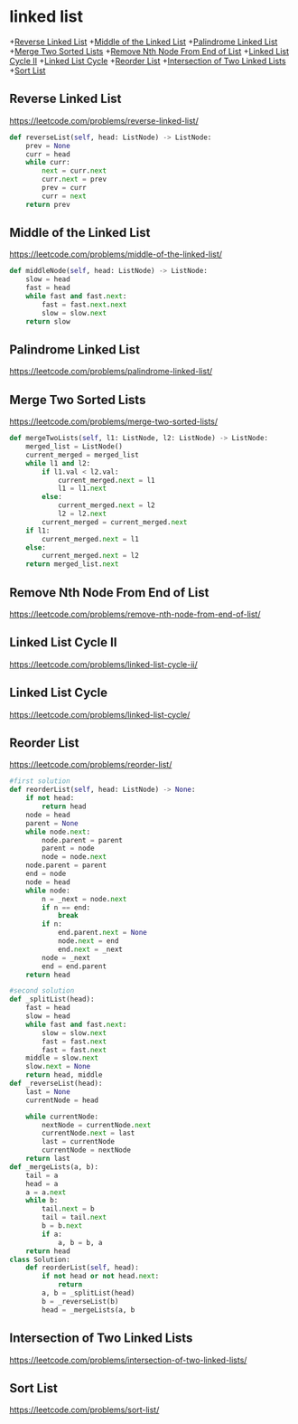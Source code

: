 # linked list
+[Reverse Linked List](#reverse-linked-list)
+[Middle of the Linked List](#middle-of-the-linked-list)
+[Palindrome Linked List](#palindrome-linked-list)
+[Merge Two Sorted Lists](#merge-two-sorted-lists)
+[Remove Nth Node From End of List](#remove-nth-node-from-end-of-list)
+[Linked List Cycle II](#linked-list-cycle-ii)
+[Linked List Cycle](#linked-list-cycle)
+[Reorder List](#reorder-list)
+[Intersection of Two Linked Lists](#intersection-of-two-linked-lists)
+[Sort List](#sort-list)
## Reverse Linked List
https://leetcode.com/problems/reverse-linked-list/
```python
def reverseList(self, head: ListNode) -> ListNode:
    prev = None
    curr = head
    while curr:
        next = curr.next
        curr.next = prev
        prev = curr
        curr = next
    return prev

```

## Middle of the Linked List
https://leetcode.com/problems/middle-of-the-linked-list/

```python
def middleNode(self, head: ListNode) -> ListNode:
    slow = head
    fast = head
    while fast and fast.next:
        fast = fast.next.next
        slow = slow.next
    return slow
```

## Palindrome Linked List
https://leetcode.com/problems/palindrome-linked-list/

## Merge Two Sorted Lists
https://leetcode.com/problems/merge-two-sorted-lists/

```python
def mergeTwoLists(self, l1: ListNode, l2: ListNode) -> ListNode:
    merged_list = ListNode()
    current_merged = merged_list
    while l1 and l2:
        if l1.val < l2.val:
            current_merged.next = l1
            l1 = l1.next
        else:
            current_merged.next = l2
            l2 = l2.next
        current_merged = current_merged.next
    if l1:
        current_merged.next = l1
    else:
        current_merged.next = l2
    return merged_list.next

```

## Remove Nth Node From End of List
https://leetcode.com/problems/remove-nth-node-from-end-of-list/

## Linked List Cycle II
https://leetcode.com/problems/linked-list-cycle-ii/

## Linked List Cycle
https://leetcode.com/problems/linked-list-cycle/

## Reorder List
https://leetcode.com/problems/reorder-list/

```python
#first solution
def reorderList(self, head: ListNode) -> None:
    if not head:
        return head
    node = head
    parent = None
    while node.next:
        node.parent = parent
        parent = node
        node = node.next
    node.parent = parent
    end = node
    node = head
    while node:
        n = _next = node.next
        if n == end:
            break
        if n:
            end.parent.next = None
            node.next = end
            end.next = _next
        node = _next
        end = end.parent
    return head

#second solution
def _splitList(head):
    fast = head
    slow = head
    while fast and fast.next:
        slow = slow.next
        fast = fast.next
        fast = fast.next
    middle = slow.next
    slow.next = None
    return head, middle
def _reverseList(head):
    last = None
    currentNode = head

    while currentNode:
        nextNode = currentNode.next
        currentNode.next = last
        last = currentNode
        currentNode = nextNode
    return last
def _mergeLists(a, b):
    tail = a
    head = a
    a = a.next
    while b:
        tail.next = b
        tail = tail.next
        b = b.next
        if a:
            a, b = b, a
    return head
class Solution:
    def reorderList(self, head):
        if not head or not head.next:
            return
        a, b = _splitList(head)
        b = _reverseList(b)
        head = _mergeLists(a, b

```

## Intersection of Two Linked Lists
https://leetcode.com/problems/intersection-of-two-linked-lists/

## Sort List
https://leetcode.com/problems/sort-list/


